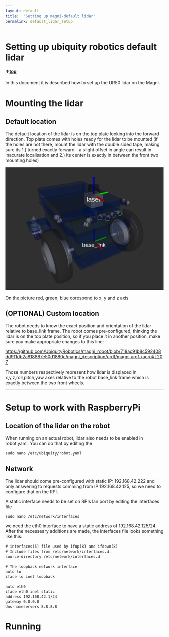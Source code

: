 ```yaml
---
layout: default
title:  "Setting up magni-default lidar"
permalink: default_lidar_setup
---
```

# Setting up ubiquity robotics default lidar

#### &uarr;[top]( https://ubiquityrobotics.github.io/learn/)

In this document it is described how to set up the UR50 lidar on the Magni.


# Mounting the lidar

## Default location

The default location of the lidar is on the top plate looking into the forward direction. Top plate comes with holes ready for the lidar to be mounted (if the holes are not there, mount the lidar with the double sided tape, making sure its 1.) turned exactly forward - a slight offset in angle can result in inacurate localisation and 2.) its center is exactly in between the front two mounting holes)

![Magni Laser Rviz](magni_laser_rviz.png)

On the picture red, green, blue corespond to x, y and z axis
## (OPTIONAL) Custom location

The robot needs to know the exact position and orientation of the lidar relative to base_link frame. The robot comes pre-configured, thinking the lidar is on the top plate position, so if you place it in another position, make sure you make appropriate changes to this line: 

https://github.com/UbiquityRobotics/magni_robot/blob/718ac91b8c592408dd911db2a818887e50d1880c/magni_description/urdf/magni.urdf.xacro#L207

Those numbers respectively represent how lidar is displaced in x,y,z,roll,pitch,yaw axes relative to the robot base_link frame which is exactly between the two front wheels.

***
# Setup to work with RaspberryPi

## Location of the lidar on the robot

When running on an actual robot, lidar also needs to be enabled in robot.yaml. You can do that by editing the 

    sudo nano /etc/ubiquity/robot.yaml


## Network
The lidar should come pre-configured with static IP: 192.168.42.222 and only answering to requests comming from IP 192.168.42.125, so we need to configure that on the RPI.

A static interface needs to be set on RPIs lan port by editing the interfaces file

    sudo nano /etc/network/interfaces

we need the eth0 interface to have a static address of 192.168.42.125/24. After the necesseary additions are made, the interfaces file looks something like this:

    # interfaces(5) file used by ifup(8) and ifdown(8)
    # Include files from /etc/network/interfaces.d:
    source-directory /etc/network/interfaces.d

    # The loopback network interface
    auto lo
    iface lo inet loopback

    auto eth0
    iface eth0 inet static
    address 192.168.42.1/24
    gateway 0.0.0.0
    dns-nameservers 8.8.8.8




# Running

<!-- TODO add compiling and running once we have the repo with the URLIDAR setup -->
<!-- TODO before this tutorial is written, lidar extrinsics should be configured through robot.yaml -->